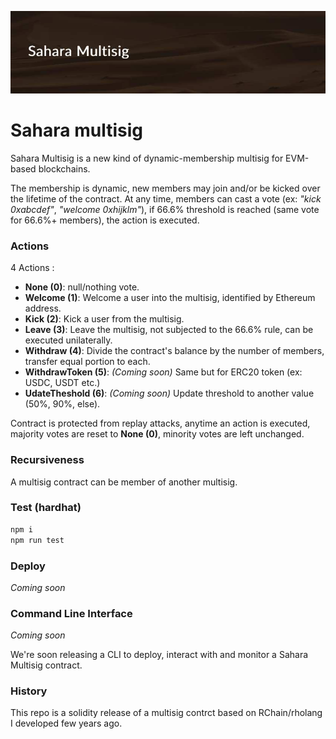 ![Sahara multisig](https://github.com/fabcotech/sahara-multisig/blob/main/assets/saharamultisig.jpg?raw=true)

# Sahara multisig

Sahara Multisig is a new kind of dynamic-membership multisig for EVM-based blockchains.

The membership is dynamic, new members may join and/or be kicked over the lifetime of the contract. At any time, members can cast a vote (ex: _"kick 0xabcdef"_, _"welcome 0xhijklm"_), if 66.6% threshold is reached (same vote for 66.6%+ members), the action is executed.

### Actions

4 Actions :

- **None (0)**: null/nothing vote.
- **Welcome (1)**: Welcome a user into the multisig, identified by Ethereum address.
- **Kick (2)**: Kick a user from the multisig.
- **Leave (3)**: Leave the multisig, not subjected to the 66.6% rule, can be executed unilaterally.
- **Withdraw (4)**: Divide the contract's balance by the number of members, transfer equal portion to each.
- **WithdrawToken (5)**: _(Coming soon)_ Same but for ERC20 token (ex: USDC, USDT etc.)
- **UdateTheshold (6)**: _(Coming soon)_ Update threshold to another value (50%, 90%, else).

Contract is protected from replay attacks, anytime an action is executed, majority votes are reset to **None (0)**, minority votes are left unchanged.

### Recursiveness

A multisig contract can be member of another multisig.

### Test (hardhat)

```sh
npm i
npm run test
```

### Deploy

_Coming soon_

### Command Line Interface

_Coming soon_

We're soon releasing a CLI to deploy, interact with and monitor a Sahara Multisig contract.

### History

This repo is a solidity release of a multisig contrct based on RChain/rholang I developed few years ago.
